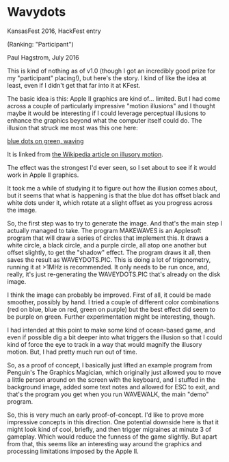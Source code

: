 Wavydots
========

KansasFest 2016, HackFest entry

(Ranking: "Participant")

Paul Hagstrom, July 2016


This is kind of nothing as of v1.0 (though I got an incredibly good prize for my "participant" placing!),
but here's the story.  I kind of like the idea at least, even if I didn't get that far into it at KFest.

The basic idea is this: Apple II graphics are kind of... limited.
But I had come across a couple of particularly impressive "motion illusions" and I thought maybe it would
be interesting if I could leverage perceptual illusions to enhance the graphics beyond what the computer
itself could do.  The illusion that struck me most was this one here:

[blue dots on green, waving](https://en.wikipedia.org/wiki/File:Anomalous_motion_illusion1.png)

It is linked from [the Wikipedia article on illusory motion](https://en.wikipedia.org/wiki/Illusory_motion).

The effect was the strongest I'd ever seen, so I set about to see if it would work in Apple II graphics.

It took me a while of studying it to figure out how the illusion comes about, but it seems that what is
happening is that the blue dot has offset black and white dots under it, which rotate at a slight offset
as you progress across the image.

So, the first step was to try to generate the image.  And that's the main step I actually managed to take.
The program MAKEWAVES is an Applesoft program that will draw a series of circles that implement this.
It draws a white circle, a black circle, and a purple circle, all atop one another but offset slightly, to
get the "shadow" effect.  The program draws it all, then saves the result as WAVEYDOTS.PIC.  This is doing
a lot of trigonometry, running it at >1MHz is recommended.  It only needs to be run once, and, really, it's
just re-generating the WAVEYDOTS.PIC that's already on the disk image.

I think the image can probably be improved.  First of all, it could be made smoother, possibly by hand.
I tried a couple of different color combinations (red on blue, blue on red, green on purple) but the best
effect did seem to be purple on green.  Further experimentation might be interesting, though.

I had intended at this point to make some kind of ocean-based game, and even if possible dig a bit deeper
into what triggers the illusion so that I could kind of force the eye to track in a way that would
magnify the illusory motion.  But, I had pretty much run out of time.

So, as a proof of concept, I basically just lifted an example program from Penguin's The Graphics Magician,
which originally just allowed you to move a little person around on the screen with the keyboard, and I
stuffed in the background image, added some text notes and allowed for ESC to exit, and that's the program
you get when you run WAVEWALK, the main "demo" program.

So, this is very much an early proof-of-concept. I'd like to prove more impressive concepts in this direction.
One potential downside here is that it might look kind of cool, briefly, and then trigger migraines at minute
3 of gameplay.  Which would reduce the funness of the game slightly.  But apart from that, this seems like an
interesting way around the graphics and processing limitations imposed by the Apple II.